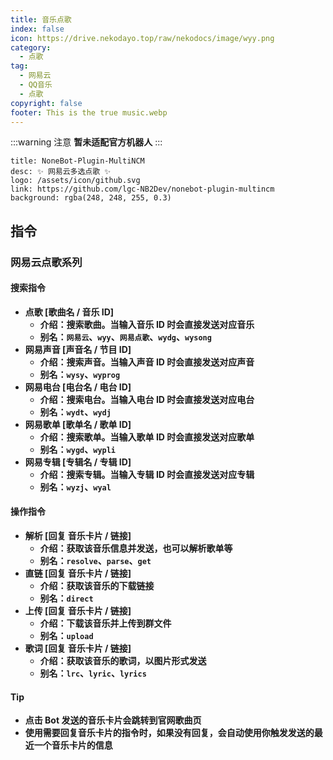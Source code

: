 ```yaml
---
title: 音乐点歌
index: false
icon: https://drive.nekodayo.top/raw/nekodocs/image/wyy.png
category:
  - 点歌
tag:
  - 网易云
  - QQ音乐
  - 点歌
copyright: false
footer: This is the true music.webp
---
```


:::warning 注意
**暂未适配官方机器人**
:::

  ```component VPCard
  title: NoneBot-Plugin-MultiNCM
  desc: ✨ 网易云多选点歌 ✨
  logo: /assets/icon/github.svg
  link: https://github.com/lgc-NB2Dev/nonebot-plugin-multincm
  background: rgba(248, 248, 255, 0.3)
  ```

## **指令**
### **网易云点歌系列**
#### **搜索指令**
- **点歌 [歌曲名 / 音乐 ID]**
  - **介绍：搜索歌曲。当输入音乐 ID 时会直接发送对应音乐**
  - **别名：`网易云`、`wyy`、`网易点歌`、`wydg`、`wysong`**
- **网易声音 [声音名 / 节目 ID]**
  - **介绍：搜索声音。当输入声音 ID 时会直接发送对应声音**
  - **别名：`wysy`、`wyprog`**
- **网易电台 [电台名 / 电台 ID]**
  - **介绍：搜索电台。当输入电台 ID 时会直接发送对应电台**
  - **别名：`wydt`、`wydj`**
- **网易歌单 [歌单名 / 歌单 ID]**
  - **介绍：搜索歌单。当输入歌单 ID 时会直接发送对应歌单**
  - **别名：`wygd`、`wypli`**
- **网易专辑 [专辑名 / 专辑 ID]**
  - **介绍：搜索专辑。当输入专辑 ID 时会直接发送对应专辑**
  - **别名：`wyzj`、`wyal`**
#### **操作指令**
- **解析 [回复 音乐卡片 / 链接]**
  - **介绍：获取该音乐信息并发送，也可以解析歌单等**
  - **别名：`resolve`、`parse`、`get`**
- **直链 [回复 音乐卡片 / 链接]**
  - **介绍：获取该音乐的下载链接**
  - **别名：`direct`**
- **上传 [回复 音乐卡片 / 链接]**
  - **介绍：下载该音乐并上传到群文件**
  - **别名：`upload`**
- **歌词 [回复 音乐卡片 / 链接]**
  - **介绍：获取该音乐的歌词，以图片形式发送**
  - **别名：`lrc`、`lyric`、`lyrics`**
#### **Tip**
- **点击 Bot 发送的音乐卡片会跳转到官网歌曲页**
- **使用需要回复音乐卡片的指令时，如果没有回复，会自动使用你触发发送的最近一个音乐卡片的信息**